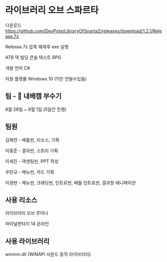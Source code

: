 # 라이브러리 오브 스파르타
다운로드 https://github.com/DevPota/LibraryOfSparta2/releases/download/1.2.1/Release.7z

Release.7z 압축 해제후 exe 실행



ATB 덱 빌딩 콘솔 텍스트 RPG

개발 언어 C#

지원 플랫폼 Windows 10 (11은 안될수있음)


## 팀 - 🔨 내배캠 부수기

8월 28일 ~ 9월 1일 (5일간 진행)


## 팀원
김해찬 - 배틀씬, 리소스, 기획

이홍준 - 결과씬, 스토리 기획

이세진 - 덱셋팅씬, PPT 작성

우민규 - 메뉴씬, 카드 기획

이경현 - 메뉴씬, 크레딧씬, 인트로씬, 배틀 인트로씬, 결과창 애니메이션


## 사용 리소스
라이브러리 오브 루이나

파이널판타지 14 온라인


## 사용 라이브러리
winmm.dll (WINAPI 사운드 동적 라이브러리)
